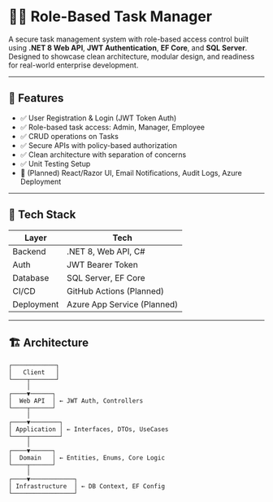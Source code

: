 # 🧑‍💼 Role-Based Task Manager

A secure task management system with role-based access control built using **.NET 8 Web API**, **JWT Authentication**, **EF Core**, and **SQL Server**. Designed to showcase clean architecture, modular design, and readiness for real-world enterprise development.

---

## 📌 Features

- ✅ User Registration & Login (JWT Token Auth)
- ✅ Role-based task access: Admin, Manager, Employee
- ✅ CRUD operations on Tasks
- ✅ Secure APIs with policy-based authorization
- ✅ Clean architecture with separation of concerns
- ✅ Unit Testing Setup
- 🚀 (Planned) React/Razor UI, Email Notifications, Audit Logs, Azure Deployment

---

## 🧱 Tech Stack

| Layer      | Tech                        |
|------------|-----------------------------|
| Backend    | .NET 8, Web API, C#         |
| Auth       | JWT Bearer Token            |
| Database   | SQL Server, EF Core         |
| CI/CD      | GitHub Actions (Planned)    |
| Deployment | Azure App Service (Planned) |

---

## 🏗️ Architecture

```plaintext
┌────────────┐
│   Client   │
└────┬───────┘
     │
┌────▼──────┐
│  Web API  │ ← JWT Auth, Controllers
└────┬──────┘
     │
┌────▼────────┐
│ Application │ ← Interfaces, DTOs, UseCases
└────┬────────┘
     │
┌────▼──────┐
│  Domain   │ ← Entities, Enums, Core Logic
└────┬──────┘
     │
┌────▼────────────┐
│ Infrastructure  │ ← DB Context, EF Config
└─────────────────┘
